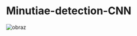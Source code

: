 # Minutiae-detection-CNN
![obraz](https://user-images.githubusercontent.com/62715752/119736070-7c44b880-be7d-11eb-842a-9c0cd4d1ac70.png)
